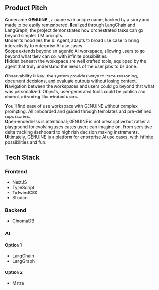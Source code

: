 ## Product Pitch

**C**odename **GENUINE** , a name with unique name, backed by a story and made to be easily remembered.
**R**ealized through LangChain and LangGraph, the project demonstrates how orchestrated tasks can go beyond simple LLM prompts.  
**U**nder its hood lies the UI Agent, adapts to broad use case to bring interactivity to enterprise AI use cases.  
**S**cope extends beyond an agentic AI workspace, allowing users to go beyond what they can do, with infinite possibilities.  
**H**idden beneath the workspace are well crafted tools, equipped by the agent that truly understand the needs of the user jobs to be done.  

**O**bservability is key: the system provides ways to trace reasoning, document decisions, and evaluate outputs without losing context.  
**N**avigation between the workspaces and users could go beyond that what was personalized. Objects, user-generated tools could be publish and shared, attracting like minded users.  

**Y**ou’ll find ease of use workspace with GENUINE without complex prompting. All onboarded and guided through templates and pre-defined repositories.  
**O**pen-endedness is intentional; GENUINE is not prescriptive but rather a playground for evolving uses cases users can imagine on. From sensitive delta tracking dashboard to high rish decision making instruments.  
**U**ltimately, GENUINE is a platform for enterprise AI use cases, with infinite possibilities and fun.  

## Tech Stack

### Frontend
- NextJS
- TypeScript
- TailwindCSS
- Shadcn

### Backend
- ChromaDB

### AI
#### Option 1
- LangChain
- LangGraph

#### Option 2
- Matra
